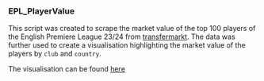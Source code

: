 ### EPL_PlayerValue

This script was created to scrape the market value of the top 100 players of the English Premiere League 23/24 from [transfermarkt](https://www.transfermarkt.co.uk/). The data was further used to create a visualisation highlighting the market value of the players by `club` and `country`.

The visualisation can be found [here](https://public.tableau.com/app/profile/olufeyijimi.ayinde/viz/doodle/EPLPlayerMarketValue)
